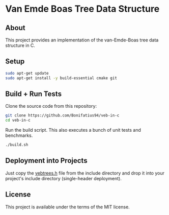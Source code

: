 
# Van Emde Boas Tree Data Structure

## About
This project provides an implementation of the van-Emde-Boas tree data structure in C.

## Setup

```sh
sudo apt-get update
sudo apt-get install -y build-essential cmake git
```

## Build + Run Tests

Clone the source code from this repository:

```sh
git clone https://github.com/Bonifatius94/veb-in-c
cd veb-in-c
```

Run the build script. This also executes a bunch of unit tests and benchmarks.

```sh
./build.sh
```

## Deployment into Projects
Just copy the [vebtrees.h](./include/vebtrees.h) file from the include directory
and drop it into your project's include directory (single-header deployment).

## License
This project is available under the terms of the MIT license.
